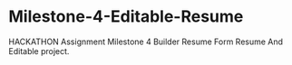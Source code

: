 # Milestone-4-Editable-Resume
HACKATHON Assignment Milestone 4 Builder Resume Form Resume And Editable project.
